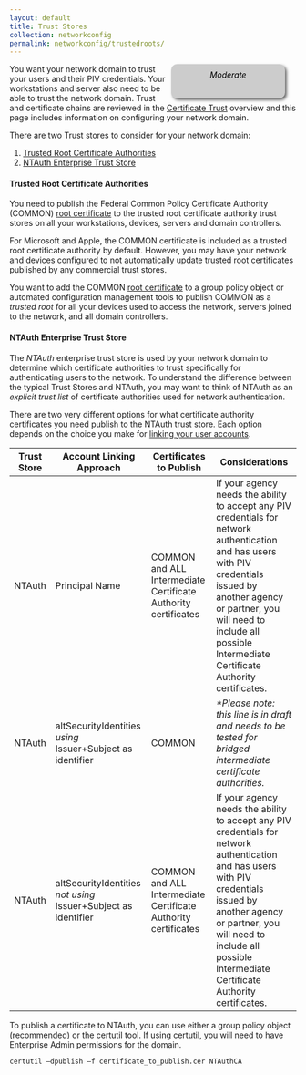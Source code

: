 ```yaml
---
layout: default
title: Trust Stores
collection: networkconfig
permalink: networkconfig/trustedroots/
---
```

<div style="float:right; padding:10px; margin-right:20px; border-radius:10px; width:180px; height:40px; box-shadow:3px 3px 5px 0px; text-align:center; background-color:#CCC; color:#666666">
<div style="color:#000000">
<em>Moderate</em>
</div>
</div>

You want your network domain to trust your users and their PIV credentials.  Your workstations and server also need to be able to trust the network domain.  Trust and certificate chains are reviewed in the [Certificate Trust](../pivcertchains) overview and this page includes information on configuring your network domain.

There are two Trust stores to consider for your network domain:

1.  [Trusted Root Certificate Authorities](#trusted-root-certificate-authorities)
2.  [NTAuth Enterprise Trust Store](#ntauth-enterprise-trust-store)

####  Trusted Root Certificate Authorities
You need to publish the Federal Common Policy Certificate Authority (COMMON) [root certificate](../pivcertchains/#download-root-and-intermediate-certificates) to the trusted root certificate authority trust stores on all your workstations, devices, servers and domain controllers.  

For Microsoft and Apple, the COMMON certificate is included as a trusted root certificate authority by default.  However, you may have your network and devices configured to not automatically update trusted root certificates published by any commercial trust stores.  

You want to add the COMMON [root certificate](../pivcertchains/#download-root-and-intermediate-certificates) to a group policy object or automated configuration management tools to publish COMMON as a _trusted root_ for all your devices used to access the network, servers joined to the network, and all domain controllers.

#### NTAuth Enterprise Trust Store
The _NTAuth_ enterprise trust store is used by your network domain to determine which certificate authorities to trust specifically for authenticating users to the network.  To understand the difference between the typical Trust Stores and NTAuth, you may want to think of NTAuth as an _explicit trust list_ of certificate authorities used for network authentication.

There are two very different options for what certificate authority certificates you need publish to the NTAuth trust store.  Each option depends on the choice you make for [linking your user accounts](../accounts/).

| Trust Store | Account Linking Approach | Certificates to Publish | Considerations|
| ----- | -------| -------| ------|
| NTAuth | Principal Name | COMMON and ALL Intermediate Certificate Authority certificates | If your agency needs the ability to accept any PIV credentials for network authentication and has users with PIV credentials issued by another agency or partner, you will need to include all possible Intermediate Certificate Authority certificates. |
| NTAuth  | altSecurityIdentities _using_ Issuer+Subject as identifier | COMMON | _*Please note: this line is in draft and needs to be tested for bridged intermediate certificate authorities._ |
| NTAuth  | altSecurityIdentities _not using_ Issuer+Subject as identifier | COMMON and ALL Intermediate Certificate Authority certificates | If your agency needs the ability to accept any PIV credentials for network authentication and has users with PIV credentials issued by another agency or partner, you will need to include all possible Intermediate Certificate Authority certificates. |



To publish a certificate to NTAuth, you can use either a group policy object (recommended) or the certutil tool.  If using certutil, you will need to have Enterprise Admin permissions for the domain.

```
certutil –dpublish –f certificate_to_publish.cer NTAuthCA
```
